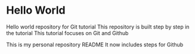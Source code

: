 # Hello World
Hello world repository for Git tutorial
This repository is built step by step in the tutorial
This tutorial focuses on Git and Github

This is my personal repository README
It now includes steps for Github
